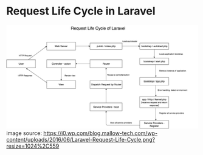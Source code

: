 # Request Life Cycle in Laravel

![Request Life Cycle in Laravel](./images/laravel_request_life_cycle.png)
image source: https://i0.wp.com/blog.mallow-tech.com/wp-content/uploads/2016/06/Laravel-Request-Life-Cycle.png?resize=1024%2C559
